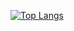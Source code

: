 [![Top Langs](https://github-readme-stats.vercel.app/api/top-langs/?username=LouisTheXIV&layout=compact&theme=tokyonight)](https://github.com/anuraghazra/github-readme-stats)

